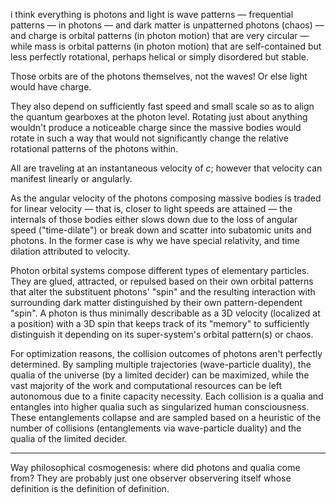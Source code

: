 i think everything is photons and light is wave patterns — frequential patterns — in photons — and dark matter is unpatterned photons (chaos) — and charge is orbital patterns (in photon motion) that are very circular — while mass is orbital patterns (in photon motion) that are self-contained but less perfectly rotational, perhaps helical or simply disordered but stable.

Those orbits are of the photons themselves, not the waves! Or else light would have charge.

They also depend on sufficiently fast speed and small scale so as to align the quantum gearboxes at the photon level. Rotating just about anything wouldn't produce a noticeable charge since the massive bodies would rotate in such a way that would not significantly change the relative rotational patterns of the photons within.

All are traveling at an instantaneous velocity of $c$; however that velocity can manifest linearly or angularly.

As the angular velocity of the photons composing massive bodies is traded for linear velocity — that is, closer to light speeds are attained — the internals of those bodies either slows down due to the loss of angular speed ("time-dilate") or break down and scatter into subatomic units and photons. In the former case is why we have special relativity, and time dilation attributed to velocity.

Photon orbital systems compose different types of elementary particles. They are glued, attracted, or repulsed based on their own orbital patterns that alter the substituent photons' "spin" and the resulting interaction with surrounding dark matter distinguished by their own pattern-dependent "spin". A photon is thus minimally describable as a 3D velocity (localized at a position) with a 3D spin that keeps track of its "memory" to sufficiently distinguish it depending on its super-system's orbital pattern(s) or chaos.

For optimization reasons, the collision outcomes of photons aren't perfectly determined. By sampling multiple trajectories (wave-particle duality), the qualia of the universe (by a limited decider) can be maximized, while the vast majority of the work and computational resources can be left autonomous due to a finite capacity necessity. Each collision is a qualia and entangles into higher qualia such as singularized human consciousness. These entanglements collapse and are sampled based on a heuristic of the number of collisions (entanglements via wave-particle duality) and the qualia of the limited decider.

---

Way philosophical cosmogenesis: where did photons and qualia come from? They are probably just one observer observering itself whose definition is the definition of definition.
